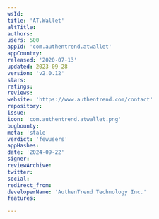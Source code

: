 ```yaml
---
wsId: 
title: 'AT.Wallet'
altTitle: 
authors: 
users: 500
appId: 'com.authentrend.atwallet'
appCountry: 
released: '2020-07-13'
updated: 2023-09-28
version: 'v2.0.12'
stars: 
ratings: 
reviews: 
website: 'https://www.authentrend.com/contact'
repository: 
issue: 
icon: 'com.authentrend.atwallet.png'
bugbounty: 
meta: 'stale'
verdict: 'fewusers'
appHashes: 
date: '2024-09-22'
signer: 
reviewArchive: 
twitter: 
social: 
redirect_from: 
developerName: 'AuthenTrend Technology Inc.'
features: 

---
```


